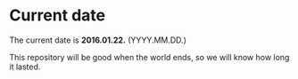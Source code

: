 # Current date

The current date is **2016.01.22.** (YYYY.MM.DD.)

This repository will be good when the world ends, so we will know how long it lasted.